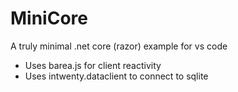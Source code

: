 # MiniCore
A truly minimal .net core (razor) example for vs code

* Uses barea.js for client reactivity
* Uses intwenty.dataclient to connect to sqlite


